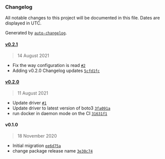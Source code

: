 ### Changelog

All notable changes to this project will be documented in this file. Dates are displayed in UTC.

Generated by [`auto-changelog`](https://github.com/CookPete/auto-changelog).

#### [v0.2.1](https://github.com/nevermined-io/metadata-driver-aws/compare/v0.2.0...v0.2.1)

> 14 August 2021

- Fix the way configuration is read [`#2`](https://github.com/nevermined-io/metadata-driver-aws/pull/2)
- Adding v0.2.0 Changelog updates [`5cfd1fc`](https://github.com/nevermined-io/metadata-driver-aws/commit/5cfd1fcc960ee0653702dbab81415387ffe16091)

#### [v0.2.0](https://github.com/nevermined-io/metadata-driver-aws/compare/v0.1.0...v0.2.0)

> 11 August 2021

- Update driver [`#1`](https://github.com/nevermined-io/metadata-driver-aws/pull/1)
- Update driver to latest version of boto3 [`3fa091a`](https://github.com/nevermined-io/metadata-driver-aws/commit/3fa091a21ac09f709ef2af541e97830e809d59b8)
- run docker in daemon mode on the CI [`31631f1`](https://github.com/nevermined-io/metadata-driver-aws/commit/31631f1605a18d70aab1aa29475cc6ec0369acf3)

#### v0.1.0

> 18 November 2020

- Initial migration [`ee6d75a`](https://github.com/nevermined-io/metadata-driver-aws/commit/ee6d75a13618163df00986fb969ed194b3fcb5ba)
- change package release name [`3e30c74`](https://github.com/nevermined-io/metadata-driver-aws/commit/3e30c74cd84abaf6f2c95d805ddc4c87cd72659c)
